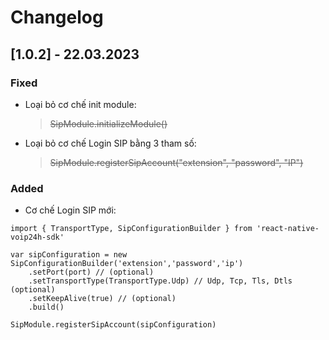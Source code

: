 # Changelog

## [1.0.2] - 22.03.2023

### Fixed

- Loại bỏ cơ chế init module:
  > ~~SipModule.initializeModule()~~
- Loại bỏ cơ chế Login SIP bằng 3 tham số:
  > ~~SipModule.registerSipAccount("extension", "password", "IP")~~

### Added

- Cơ chế Login SIP mới:

```
import { TransportType, SipConfigurationBuilder } from 'react-native-voip24h-sdk'

var sipConfiguration = new SipConfigurationBuilder('extension','password','ip')
	.setPort(port) // (optional)
	.setTransportType(TransportType.Udp) // Udp, Tcp, Tls, Dtls (optional)
	.setKeepAlive(true) // (optional)
	.build()

SipModule.registerSipAccount(sipConfiguration)
```
